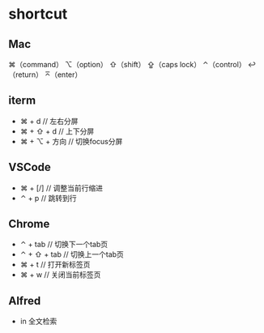 # shortcut

## Mac

⌘（command）
⌥（option）
⇧（shift）
⇪（caps lock）
⌃（control）
↩（return）
⌅（enter）

## iterm

- ⌘ + d // 左右分屏
- ⌘ + ⇧ + d // 上下分屏
- ⌘ + ⌥ + 方向 // 切换focus分屏

## VSCode

- ⌘ + [/] // 调整当前行缩进
- ⌃ + p // 跳转到行

## Chrome

- ⌃ + tab // 切换下一个tab页
- ⌃ + ⇧ + tab // 切换上一个tab页
- ⌘ + t // 打开新标签页
- ⌘ + w // 关闭当前标签页

## Alfred

- in 全文检索
